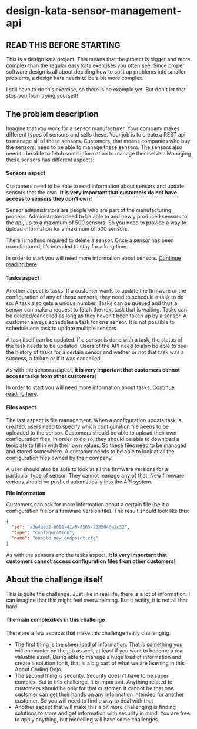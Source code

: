 # design-kata-sensor-management-api

## READ THIS BEFORE STARTING

This is a design kata project. This means that the project is bigger and more complex than the regular easy kata exercises you
often see. Since proper software design is all about deciding how to split up problems into smaller problems, a design kata
needs to be a bit more complex.  

I still have to do this exercise, so there is no example yet. But don't let that stop you from trying yourself!  

## The problem description

Imagine that you work for a sensor manufacturer. Your company makes different types of sensors and sells these. Your job is to create 
a REST api to manage all of these sensors. Customers, that means companies who buy the sensors, need to be able to manage these sensors. 
The sensors also need to be able to fetch some information to manage themselves. Managing these sensors has different aspects:  

#### Sensors aspect

Customers need to be able to read information about sensors and update sensors that the own. **It is very important that customers do not have 
access to sensors they don’t own!**  

Sensor administrators are people who are part of the manufacturing process. Administrators need to be able to add newly produced sensors to the 
api, up to a maximum of 500 sensors. So you need to provide a way to upload information for a maximum of 500 sensors.   

There is nothing required to delete a sensor. Once a sensor has been manufactured, it’s intended to stay for a long time.

In order to start you will need more information about sensors. [Continue reading here](./challenge/sensors.md).  

#### Tasks aspect

Another aspect is tasks. If a customer wants to update the firmware or the configuration of any of these sensors, they need to schedule a task to 
do so. A task also gets a unique number. Tasks can be queued and thus a sensor can make a request to fetch the next task that is waiting. Tasks 
can be deleted/cancelled as long as they haven't been taken up by a sensor. A customer always schedules a task for one sensor. It is not possible
to schedule one task to update multiple sensors.  

A task itself can be updated. If a sensor is done with a task, the status of the task needs to be updated. Users of the API need to also be 
able to see the history of tasks for a certain sensor and wether or not that task was a success, a failure or if it was cancelled.  

As with the sensors aspect, **it is very important that customers cannot access tasks from other customers**!

In order to start you will need more information about tasks. [Continue reading here](./challenge/tasks.md).  

#### Files aspect

The last aspect is file management. When a configuration update task is created, users need to specify which configuration file needs 
to be uploaded to the sensor. Customers should be able to upload their own configuration files. In order to do so, they should be able to 
download a template to fill in with their own values. So these files need to be managed and stored somewhere. A customer needs to be able to 
look at all the configuration files owned by their company.  

A user should also be able to look at all the firmware versions for a particular type of sensor. They cannot manage any of that. New firmware 
verions should be pushed automatically into the API system.  

**File information**

Customers can ask for more information about a certain file (be it a configuration file or a firmware version file). The result
should look like this:  

```json
{
  "id": "a3e4aed2-b091-41a6-8265-2185040e2c32",
  "type": "configuration",
  "name": "enable_new_endpoint.cfg"
}
```

As with the sensors and the tasks aspect, **it is very important that customers cannot access configuration files from other customers**!

## About the challenge itself

This is quite the challenge. Just like in real life, there is a lot of information. I can imagine that this might feel overwhelming. But it 
reality, it is not all that hard.  

#### The main complexities in this challenge

There are a few aspects that make this challenge really challenging. 

- The first thing is the sheer load of information. That is something you will encounter on the job as well, at least if you want to become
 a real valuable asset. Being able to manage a huge load of information and create a solution for it, that is a big part of what we are 
 learning in this About Coding Dojo. 
- The second thing is security. Security doesn't have to be super complex. But in this challenge, it is important. Anything related to 
 customers should be only for that customer. It cannot be that one customer can get their hands on any information intended for another 
 customer. So you will need to find a way to deal with that
- Another aspect that will make this a bit more challenging is finding solutions to store and get information with security in mind. You
 are free to apply anything, but modelling will have some challenges.  
